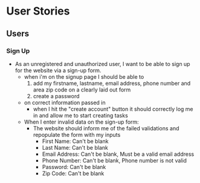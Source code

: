 # User Stories

## Users

### Sign Up

* As an unregistered and unauthorized user, I want to be able to sign up for the website via a sign-up form.
    * when i'm on the signup page I should be able to
        1. add my firstname, lastname, email address, phone number and area zip code on a clearly laid out form
        2. create a password
    * on correct information passed in
        * when I hit the "create account" button it should correctly log me in and allow me to start creating tasks
    * When I enter invalid data on the sign-up form:
        * The website should inform me of the failed validations and repopulate the form with my inputs
            * First Name: Can't be blank
            * Last Name: Can't be blank
            * Email Address: Can't be blank, Must be a valid email address
            * Phone Number: Can't be blank, Phone number is not valid
            * Password: Can't be blank
            * Zip Code: Can't be blank
